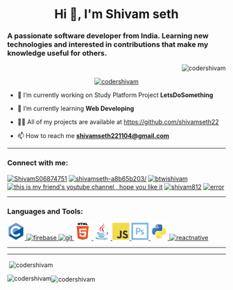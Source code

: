 <h1 align="center">Hi 👋, I'm Shivam seth </h1>
<h3 align="left">A passionate software developer from India. Learning new technologies and interested in contributions that make my knowledge useful for others.</h3>

<p align="right"> <img src="https://komarev.com/ghpvc/?username=codershivam&label=Profile%20views&color=0e75b6&style=flat" alt="codershivam" /> </p>

<p align="center"> <a href="https://github.com/ryo-ma/github-profile-trophy"><img src="https://github-profile-trophy.vercel.app/?username=codershivam" alt="codershivam" /></a> </p>

- 🔭 I’m currently working on Study Platform Project **LetsDoSomething**

- 🌱 I’m currently learning **Web Developing**

- 👨‍💻 All of my projects are available at https://github.com/shivamseth22

- 📫 How to reach me **shivamseth221104@gmail.com**
<hr>
<h3 align="left">Connect with me:</h3>
<p align="left">
<!-- <a href="https://dev.to/codeeraayush" target="blank"><img align="center" src="https://raw.githubusercontent.com/rahuldkjain/github-profile-readme-generator/master/src/images/icons/Social/devto.svg" alt="codeeraayush" height="30" width="40" /></a> -->
<a href="https://twitter.com/ShivamS06874751" target="blank"><img align="center" src="https://raw.githubusercontent.com/rahuldkjain/github-profile-readme-generator/master/src/images/icons/Social/twitter.svg" alt="ShivamS06874751" height="30" width="40" /></a>
<a href="https://www.linkedin.com/in/shivam-seth-201496220/" target="blank"><img align="center" src="https://raw.githubusercontent.com/rahuldkjain/github-profile-readme-generator/master/src/images/icons/Social/linked-in-alt.svg" alt="shivamseth-a8b65b203/" height="30" width="40" /></a>
<a href="https://instagram.com/btwishivam" target="blank"><img align="center" src="https://raw.githubusercontent.com/rahuldkjain/github-profile-readme-generator/master/src/images/icons/Social/instagram.svg" alt="btwishivam" height="30" width="40" /></a>
<a href="www.youtube.com/sunnyvlogs812" target="blank"><img align="center" src="https://raw.githubusercontent.com/rahuldkjain/github-profile-readme-generator/master/src/images/icons/Social/youtube.svg" alt="this is my friend's youtube channel , hope you like it " height="30" width="40" /></a>
<a href="https://www.codechef.com/users/shivam812" target="blank"><img align="center" src="https://cdn.jsdelivr.net/npm/simple-icons@3.1.0/icons/codechef.svg" alt="shivam812" height="30" width="40" /></a>
<a href="https://www.hackerrank.com/shivamseth221104" target="blank"><img align="center" src="https://raw.githubusercontent.com/rahuldkjain/github-profile-readme-generator/master/src/images/icons/Social/hackerrank.svg" alt="error " height="30" width="40" /></a>
</p>
<hr>
<h3 align="left">Languages and Tools:</h3>
<p align="left">  <a href="https://www.cprogramming.com/" target="_blank" rel="noreferrer"> <img src="https://raw.githubusercontent.com/devicons/devicon/master/icons/c/c-original.svg" alt="c" width="40" height="40"/> </a> <a href="https://firebase.google.com/" target="_blank" rel="noreferrer"> <img src="https://www.vectorlogo.zone/logos/firebase/firebase-icon.svg" alt="firebase" width="40" height="40"/> </a> <a href="https://git-scm.com/" target="_blank" rel="noreferrer"> <img src="https://www.vectorlogo.zone/logos/git-scm/git-scm-icon.svg" alt="git" width="40" height="40"/> </a> <a href="https://www.w3.org/html/" target="_blank" rel="noreferrer"> <img src="https://raw.githubusercontent.com/devicons/devicon/master/icons/html5/html5-original-wordmark.svg" alt="html5" width="40" height="40"/> </a> <a href="https://www.java.com" target="_blank" rel="noreferrer"> <img src="https://raw.githubusercontent.com/devicons/devicon/master/icons/java/java-original.svg" alt="java" width="40" height="40"/> </a> <a href="https://developer.mozilla.org/en-US/docs/Web/JavaScript" target="_blank" rel="noreferrer"> <img src="https://raw.githubusercontent.com/devicons/devicon/master/icons/javascript/javascript-original.svg" alt="javascript" width="40" height="40"/> </a> <a href="https://www.photoshop.com/en" target="_blank" rel="noreferrer"> <img src="https://raw.githubusercontent.com/devicons/devicon/master/icons/photoshop/photoshop-line.svg" alt="photoshop" width="40" height="40"/> </a> <a href="https://www.python.org" target="_blank" rel="noreferrer"> <img src="https://raw.githubusercontent.com/devicons/devicon/master/icons/python/python-original.svg" alt="python" width="40" height="40"/> </a> <a href="https://reactnative.dev/" target="_blank" rel="noreferrer"> <img src="https://reactnative.dev/img/header_logo.svg" alt="reactnative" width="40" height="40"/> </a> </p>

<hr>

<!-- <h3 align="left">Support:</h3>
<p><a href="https://www.buymeacoffee.com/codeERAayush"> <img align="left" src="https://cdn.buymeacoffee.com/buttons/v2/default-yellow.png" height="50" width="210" alt="codeERAayush" /></a><a href="https://ko-fi.com/codeeraayush"> <img align="left" src="https://cdn.ko-fi.com/cdn/kofi3.png?v=3" height="50" width="210" alt="codeeraayush" /></a></p><br><br> -->

<hr>

<p>&nbsp;<img align="center" src="https://github-readme-stats.vercel.app/api?username=codershivam&show_icons=true&locale=en" alt="codershivam" /></p>
<p><img align="left" src="https://github-readme-stats.vercel.app/api/top-langs?username=codershivam&show_icons=true&locale=en&layout=compact" alt="codershivam" /></p>
<p><img align="center" src="https://github-readme-streak-stats.herokuapp.com/?user=codershivam&" alt="codershivam" /></p>
